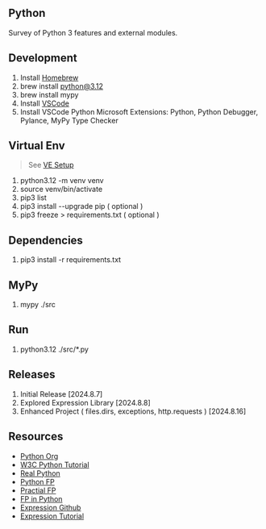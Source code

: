 Python
------
Survey of Python 3 features and external modules.

Development
-----------
1. Install [Homebrew](https://brew.sh/)
2. brew install python@3.12
3. brew install mypy
4. Install [VSCode](https://code.visualstudio.com/)
5. Install VSCode Python Microsoft Extensions: Python, Python Debugger, Pylance, MyPy Type Checker

Virtual Env
-----------
>See [VE Setup](https://www.freecodecamp.org/news/how-to-setup-virtual-environments-in-python/)
1. python3.12 -m venv venv
2. source venv/bin/activate
3. pip3 list
4. pip3 install --upgrade pip ( optional )
5. pip3 freeze > requirements.txt ( optional )

Dependencies
------------
1. pip3 install -r requirements.txt

MyPy
----
1. mypy ./src

Run
---
1. python3.12 ./src/*.py

Releases
--------
1. Initial Release [2024.8.7]
2. Explored Expression Library [2024.8.8]
3. Enhanced Project ( files.dirs, exceptions, http.requests ) [2024.8.16]

Resources
---------
* [Python Org](https://www.python.org/)
* [W3C Python Tutorial](https://www.w3schools.com/python/)
* [Real Python](https://realpython.com/)
* [Python FP](https://www.kite.com/blog/python/functional-programming/)
* [Practial FP](https://maryrosecook.com/blog/post/a-practical-introduction-to-functional-programming)
* [FP in Python](https://stackabuse.com/functional-programming-in-python/)
* [Expression Github](https://github.com/dbrattli/Expression)
* [Expression Tutorial](https://expression.readthedocs.io/en/latest/tutorial/introduction.html)
